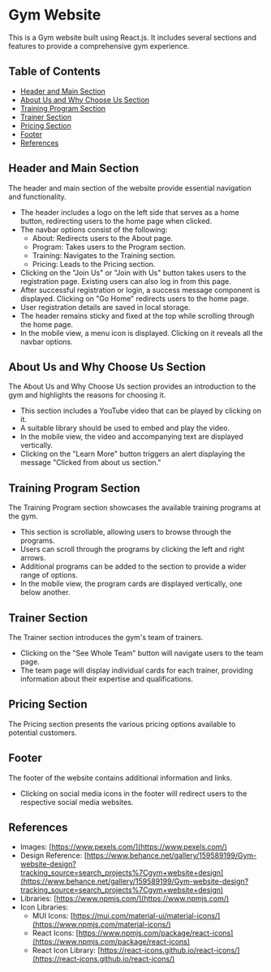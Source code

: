 # Gym Website

This is a Gym website built using React.js. It includes several sections and features to provide a comprehensive gym experience.

## Table of Contents

- [Header and Main Section](#header-and-main-section)
- [About Us and Why Choose Us Section](#about-us-and-why-choose-us-section)
- [Training Program Section](#training-program-section)
- [Trainer Section](#trainer-section)
- [Pricing Section](#pricing-section)
- [Footer](#footer)
- [References](#references)

## Header and Main Section

The header and main section of the website provide essential navigation and functionality.

- The header includes a logo on the left side that serves as a home button, redirecting users to the home page when clicked.
- The navbar options consist of the following:
  - About: Redirects users to the About page.
  - Program: Takes users to the Program section.
  - Training: Navigates to the Training section.
  - Pricing: Leads to the Pricing section.
- Clicking on the "Join Us" or "Join with Us" button takes users to the registration page. Existing users can also log in from this page.
- After successful registration or login, a success message component is displayed. Clicking on "Go Home" redirects users to the home page.
- User registration details are saved in local storage.
- The header remains sticky and fixed at the top while scrolling through the home page.
- In the mobile view, a menu icon is displayed. Clicking on it reveals all the navbar options.

## About Us and Why Choose Us Section

The About Us and Why Choose Us section provides an introduction to the gym and highlights the reasons for choosing it.

- This section includes a YouTube video that can be played by clicking on it.
- A suitable library should be used to embed and play the video. 
- In the mobile view, the video and accompanying text are displayed vertically.
- Clicking on the "Learn More" button triggers an alert displaying the message "Clicked from about us section."

## Training Program Section

The Training Program section showcases the available training programs at the gym.

- This section is scrollable, allowing users to browse through the programs.
- Users can scroll through the programs by clicking the left and right arrows.
- Additional programs can be added to the section to provide a wider range of options.
- In the mobile view, the program cards are displayed vertically, one below another.

## Trainer Section

The Trainer section introduces the gym's team of trainers.

- Clicking on the "See Whole Team" button will navigate users to the team page.
- The team page will display individual cards for each trainer, providing information about their expertise and qualifications.

## Pricing Section

The Pricing section presents the various pricing options available to potential customers.

## Footer

The footer of the website contains additional information and links.

- Clicking on social media icons in the footer will redirect users to the respective social media websites.

## References

- Images: [https://www.pexels.com/](https://www.pexels.com/)
- Design Reference: [https://www.behance.net/gallery/159589199/Gym-website-design?tracking_source=search_projects%7Cgym+website+design](https://www.behance.net/gallery/159589199/Gym-website-design?tracking_source=search_projects%7Cgym+website+design)
- Libraries: [https://www.npmjs.com/](https://www.npmjs.com/)
- Icon Libraries:
  - MUI Icons: [https://mui.com/material-ui/material-icons/](https://www.npmjs.com/material-icons/)
  - React Icons: [https://www.npmjs.com/package/react-icons](https://www.npmjs.com/package/react-icons)
  - React Icon Library: [https://react-icons.github.io/react-icons/](https://react-icons.github.io/react-icons/)

